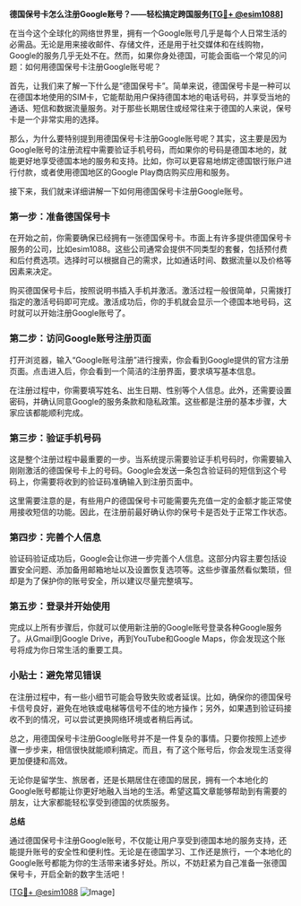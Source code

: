 **德国保号卡怎么注册Google账号？——轻松搞定跨国服务[[TG💪+ @esim1088](https://t.me/s/esim1088)]**

在当今这个全球化的网络世界里，拥有一个Google账号几乎是每个人日常生活的必需品。无论是用来接收邮件、存储文件，还是用于社交媒体和在线购物，Google的服务几乎无处不在。然而，如果你身处德国，可能会面临一个常见的问题：如何用德国保号卡注册Google账号呢？

首先，让我们来了解一下什么是“德国保号卡”。简单来说，德国保号卡是一种可以在德国本地使用的SIM卡，它能帮助用户保持德国本地的电话号码，并享受当地的通话、短信和数据流量服务。对于那些长期居住或经常往来于德国的人来说，保号卡是一个非常实用的选择。

那么，为什么要特别提到用德国保号卡注册Google账号呢？其实，这主要是因为Google账号的注册流程中需要验证手机号码，而如果你的号码是德国本地的，就能更好地享受德国本地的服务和支持。比如，你可以更容易地绑定德国银行账户进行付款，或者使用德国地区的Google Play商店购买应用和服务。

接下来，我们就来详细讲解一下如何用德国保号卡注册Google账号。

### 第一步：准备德国保号卡

在开始之前，你需要确保已经拥有一张德国保号卡。市面上有许多提供德国保号卡服务的公司，比如esim1088。这些公司通常会提供不同类型的套餐，包括预付费和后付费选项。选择时可以根据自己的需求，比如通话时间、数据流量以及价格等因素来决定。

购买德国保号卡后，按照说明书插入手机并激活。激活过程一般很简单，只需拨打指定的激活号码即可完成。激活成功后，你的手机就会显示一个德国本地号码，这时就可以开始注册Google账号了。

### 第二步：访问Google账号注册页面

打开浏览器，输入“Google账号注册”进行搜索，你会看到Google提供的官方注册页面。点击进入后，你会看到一个简洁的注册界面，要求填写基本信息。

在注册过程中，你需要填写姓名、出生日期、性别等个人信息。此外，还需要设置密码，并确认同意Google的服务条款和隐私政策。这些都是注册的基本步骤，大家应该都能顺利完成。

### 第三步：验证手机号码

这是整个注册过程中最重要的一步。当系统提示需要验证手机号码时，你需要输入刚刚激活的德国保号卡上的号码。Google会发送一条包含验证码的短信到这个号码上，你需要将收到的验证码准确输入到注册页面中。

这里需要注意的是，有些用户的德国保号卡可能需要先充值一定的金额才能正常使用接收短信的功能。因此，在注册前最好确认你的保号卡是否处于正常工作状态。

### 第四步：完善个人信息

验证码验证成功后，Google会让你进一步完善个人信息。这部分内容主要包括设置安全问题、添加备用邮箱地址以及设置恢复选项等。这些步骤虽然看似繁琐，但却是为了保护你的账号安全，所以建议尽量完整填写。

### 第五步：登录并开始使用

完成以上所有步骤后，你就可以使用新注册的Google账号登录各种Google服务了。从Gmail到Google Drive，再到YouTube和Google Maps，你会发现这个账号将成为你日常生活的重要工具。

### 小贴士：避免常见错误

在注册过程中，有一些小细节可能会导致失败或者延误。比如，确保你的德国保号卡信号良好，避免在地铁或电梯等信号不佳的地方操作；另外，如果遇到验证码接收不到的情况，可以尝试更换网络环境或者稍后再试。

总之，用德国保号卡注册Google账号并不是一件复杂的事情。只要你按照上述步骤一步步来，相信很快就能顺利搞定。而且，有了这个账号后，你会发现生活变得更加便捷和高效。

无论你是留学生、旅居者，还是长期居住在德国的居民，拥有一个本地化的Google账号都能让你更好地融入当地的生活。希望这篇文章能够帮助到有需要的朋友，让大家都能轻松享受到德国的优质服务。

**总结**

通过德国保号卡注册Google账号，不仅能让用户享受到德国本地的服务支持，还能提升账号的安全性和便利性。无论是在德国学习、工作还是旅行，一个本地化的Google账号都能为你的生活带来诸多好处。所以，不妨赶紧为自己准备一张德国保号卡，开启全新的数字生活吧！

[[TG💪+ @esim1088](https://t.me/s/esim1088) ![Image](https://i.postimg.cc/4NQfJmqS/Snipaste-2025-05-13-00-14-12.png)]